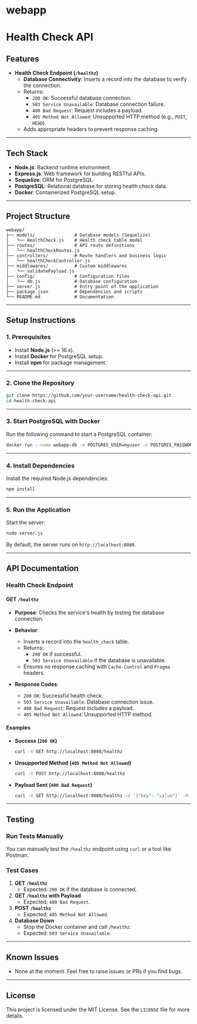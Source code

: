# webapp


# **Health Check API**


## **Features**
- **Health Check Endpoint (`/healthz`)**
  - **Database Connectivity:** Inserts a record into the database to verify the connection.
  - Returns:
    - `200 OK`: Successful database connection.
    - `503 Service Unavailable`: Database connection failure.
    - `400 Bad Request`: Request includes a payload.
    - `405 Method Not Allowed`: Unsupported HTTP method (e.g., `POST`, `HEAD`).
  - Adds appropriate headers to prevent response caching.

---

## **Tech Stack**
- **Node.js**: Backend runtime environment.
- **Express.js**: Web framework for building RESTful APIs.
- **Sequelize**: ORM for PostgreSQL.
- **PostgreSQL**: Relational database for storing health check data.
- **Docker**: Containerized PostgreSQL setup.

---

## **Project Structure**
```
webapp/
├── models/               # Database models (Sequelize)
│   └── HealthCheck.js    # Health check table model
├── routes/               # API route definitions
│   └── healthCheckRoutes.js
├── controllers/          # Route handlers and business logic
│   └── healthCheckController.js
├── middlewares/          # Custom middlewares
│   └── validatePayload.js
├── config/               # Configuration files
│   └── db.js             # Database configuration
├── server.js             # Entry point of the application
├── package.json          # Dependencies and scripts
└── README.md             # Documentation
```

---

## **Setup Instructions**

### **1. Prerequisites**
- Install **Node.js** (>= 16.x).
- Install **Docker** for PostgreSQL setup.
- Install **npm** for package management.

---

### **2. Clone the Repository**
```bash
git clone https://github.com/your-username/health-check-api.git
cd health-check-api
```

---

### **3. Start PostgreSQL with Docker**
Run the following command to start a PostgreSQL container:
```bash
docker run --name webapp-db -e POSTGRES_USER=myuser -e POSTGRES_PASSWORD=mypassword -e POSTGRES_DB=mydatabase -p 5433:5432 -d postgres
```

---

### **4. Install Dependencies**
Install the required Node.js dependencies:
```bash
npm install
```

---

### **5. Run the Application**
Start the server:
```bash
node server.js
```

By default, the server runs on `http://localhost:8080`.

---

## **API Documentation**

### **Health Check Endpoint**
#### **GET `/healthz`**
- **Purpose**: Checks the service's health by testing the database connection.
- **Behavior**:
  - Inserts a record into the `health_check` table.
  - Returns:
    - `200 OK` if successful.
    - `503 Service Unavailable` if the database is unavailable.
  - Ensures no response caching with `Cache-Control` and `Pragma` headers.

- **Response Codes**:
  - `200 OK`: Successful health check.
  - `503 Service Unavailable`: Database connection issue.
  - `400 Bad Request`: Request includes a payload.
  - `405 Method Not Allowed`: Unsupported HTTP method.

#### **Examples**
- **Success (`200 OK`)**
  ```bash
  curl -X GET http://localhost:8080/healthz
  ```

- **Unsupported Method (`405 Method Not Allowed`)**
  ```bash
  curl -X POST http://localhost:8080/healthz
  ```

- **Payload Sent (`400 Bad Request`)**
  ```bash
  curl -X GET http://localhost:8080/healthz -d '{"key": "value"}' -H "Content-Type: application/json"
  ```

---

## **Testing**

### **Run Tests Manually**
You can manually test the `/healthz` endpoint using `curl` or a tool like Postman.

### **Test Cases**
1. **GET `/healthz`**
   - Expected: `200 OK` if the database is connected.
2. **GET `/healthz` with Payload**
   - Expected: `400 Bad Request`.
3. **POST `/healthz`**
   - Expected: `405 Method Not Allowed`.
4. **Database Down**
   - Stop the Docker container and call `/healthz`.
   - Expected: `503 Service Unavailable`.

---

## **Known Issues**
- None at the moment. Feel free to raise issues or PRs if you find bugs.

---

## **License**
This project is licensed under the MIT License. See the `LICENSE` file for more details.